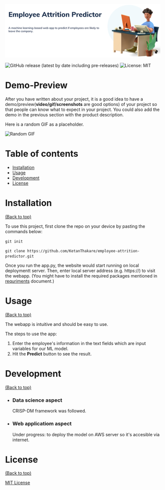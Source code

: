 
<!-- Add banner here -->
![Banner](Pictures/banner.png)
<!-- Add buttons here -->
![GitHub release (latest by date including pre-releases)](https://img.shields.io/github/v/release/navendu-pottekkat/awesome-readme?include_prereleases)
![License: MIT](https://img.shields.io/badge/License-MIT-yellow.svg)


# Demo-Preview
<!-- Add a demo for your project -->

After you have written about your project, it is a good idea to have a demo/preview(**video/gif/screenshots** are good options) of your project so that people can know what to expect in your project. You could also add the demo in the previous section with the product description.

Here is a random GIF as a placeholder.

![Random GIF](https://gfycat.com/theseeasygoinglemur)

# Table of contents
- [Installation](#installation)
- [Usage](#usage)
- [Development](#development)
- [License](#license)


# Installation
[(Back to top)](#table-of-contents)

To use this project, first clone the repo on your device by pasting the commands below:

```git init```

```git clone https://github.com/KetanThakare/employee-attrition-predictor.git```

Once you run the app.py, the website would start running on local deploymentt server. Then, enter local server address (e.g. https://) to visit the webapp. 
(You might have to install the required packages mentioned in [requriments](requirements.txt) document.)

# Usage
[(Back to top)](#table-of-contents)

The webapp is intuitive and should be easy to use. 

The steps to use the app:
1. Enter the employee's information in the text fields which are input variables for our ML model.  
2. Hit the **Predict** button to see the result. 



# Development
[(Back to top)](#table-of-contents)

- ### Data science aspect
     CRISP-DM framework was followed.

- ### Web applicatiom aspect
     Under progress: to deploy the model on AWS server so it's accesible via internet. 



# License
[(Back to top)](#table-of-contents)

[MIT License](https://github.com/git/git-scm.com/blob/main/MIT-LICENSE.txt)

